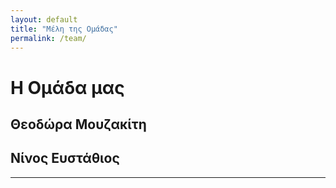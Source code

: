 ```yaml
---
layout: default
title: "Μέλη της Ομάδας"
permalink: /team/
---
```


# Η Ομάδα μας
## Θεοδώρα Μουζακίτη ##
## Νίνος Ευστάθιος ##
---
